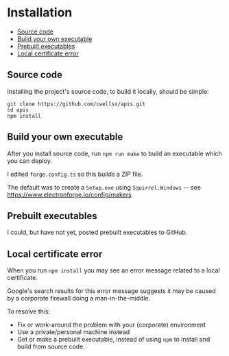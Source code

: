 # Installation

- [Source code](#source-code)
- [Build your own executable](#build-your-own-executable)
- [Prebuilt executables](#prebuilt-executables)
- [Local certificate error](#local-certificate-error)

## Source code

Installing the project's source code, to build it locally, should be simple:

```
git clone https://github.com/cwellsx/apis.git
cd apis
npm install
```

## Build your own executable

After you install source code, run `npm run make` to build an executable which you can deploy.

I edited `forge.config.ts` so this builds a ZIP file.

The default was to create a `Setup.exe` using `Squirrel.Windows` -- see https://www.electronforge.io/config/makers

## Prebuilt executables

I could, but have not yet, posted prebuilt executables to GitHub.

## Local certificate error

When you run `npm install` you may see an error message related to a local certificate.

Google's search results for this error message suggests it may be caused by a corporate firewall
doing a man-in-the-middle.

To resolve this:

- Fix or work-around the problem with your (corporate) environment
- Use a private/personal machine instead
- Get or make a prebuilt executable, instead of using `npm` to install and build from source code.
